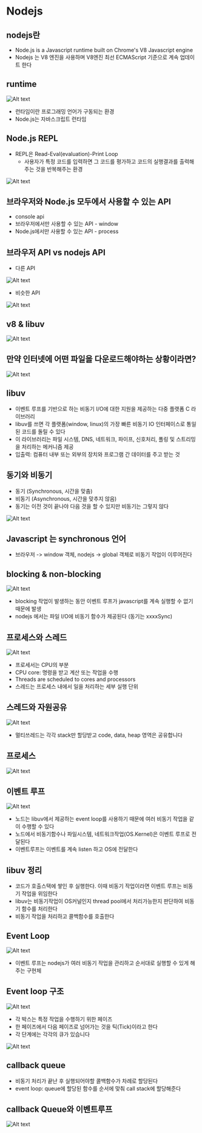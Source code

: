 # Nodejs

## nodejs란

- Node.js is a Javascript runtime built on Chrome's V8 Javascript engine
- Nodejs 는 V8 엔진을 사용하며 V8엔진 최선 ECMAScript 기준으로 계속 업데이트 한다

## runtime

![Alt text](images/image.png)

- 런타임이란 프로그래밍 언어가 구동되는 환경
- Node.js는 자바스크립트 런타임

## Node.js REPL

- REPL은 Read-Eval(evaluation)-Print Loop
  - 사용자가 특정 코드를 입력하면 그 코드를 평가하고 코드의 실행결과를 출력해주는 것을 반복해주는 환경

![Alt text](images/image-2.png)

## 브라우저와 Node.js 모두에서 사용할 수 있는 API

- console api
- 브라우저에서만 사용할 수 있는 API - window
- Node.js에서만 사용할 수 있는 API - process

## 브라우저 API vs nodejs API

- 다른 API

![Alt text](images/image-3.png)

- 비슷한 API

![Alt text](images/image-4.png)

## v8 & libuv

![Alt text](images/image-5.png)

## 만약 인터넷에 어떤 파일을 다운로드해야하는 상황이라면?

![Alt text](images/image-6.png)

## libuv

- 이벤트 루프를 기반으로 하는 비동기 I/O에 대한 지원을 제공하는 다중 플랫폼 C 라이브러리
- libuv를 쓰면 각 플랫폼(window, linux)의 가장 빠른 비동기 IO 인터페이스로 통일된 코드를 돌릴 수 있다
- 이 라이브러리는 파일 시스템, DNS, 네트워크, 파이프, 신호처리, 폴링 및 스트리밍을 처리하는 메커니즘 제공
- 입출력: 컴퓨터 내부 또는 외부의 장치와 프로그램 간 데이터를 주고 받는 것

## 동기와 비동기

- 동기 (Synchronous, 시간을 맞춤)
- 비동기 (Asynchronous, 시간을 맞추지 않음)
- 동기는 이전 것이 끝나야 다음 것을 할 수 있지만 비동기는 그렇지 않다

![Alt text](images/image-7.png)

## Javascript 는 synchronous 언어

- 브라우저 -> window 객체, nodejs -> global 객체로 비동기 작업이 이루어진다

## blocking & non-blocking

![Alt text](images/image-8.png)

- blocking 작업이 발생하는 동안 이벤트 루프가 javascript를 계속 실행할 수 없기 때문에 발생
- nodejs 에서는 파일 I/O에 비동기 함수가 제공된다 (동기는 xxxxSync)

## 프로세스와 스레드

![Alt text](images/image-9.png)

- 프로세서는 CPU의 부분
- CPU core: 명령을 받고 계산 또는 작업을 수행
- Threads are scheduled to cores and processors
- 스레드는 프로세스 내에서 일을 처리하는 세부 실행 단위

## 스레드와 자원공유

![Alt text](images/image-10.png)

- 멀티쓰레드는 각각 stack만 할당받고 code, data, heap 영역은 공유합니다

## 프로세스

![Alt text](images/image-11.png)

## 이벤트 루프

![Alt text](images/image-12.png)

- 노드는 libuv에서 제공하는 event loop를 사용하기 때문에 여러 비동기 작업을 같이 수행할 수 있다
- 노드에서 비동기함수나 파일시스템, 네트워크작업(OS.Kernel)은 이벤트 루프로 전달된다
- 이벤트루프는 이벤트를 계속 listen 하고 OS에 전달한다

## libuv 정리

- 코드가 호출스택에 쌓인 후 실행한다. 이때 비동기 작업이라면 이벤트 루프는 비동기 작업을 위임한다
- libuv는 비동기작업이 OS커널인지 thread pool에서 처리가능한지 판단하여 비동기 함수를 처리한다
- 비동기 작업을 처리하고 콜백함수를 호출한다

## Event Loop

![Alt text](images/image-13.png)

- 이벤트 루프는 nodejs가 여러 비동기 작업을 관리하고 순서대로 실행할 수 있게 해주는 구현체

## Event loop 구조

![Alt text](images/image-14.png)

- 각 박스는 특정 작업을 수행하기 위한 페이즈
- 한 페이즈에서 다음 페이즈로 넘어가는 것을 틱(Tick)이라고 한다
- 각 단계에는 각각의 큐가 있습니다

![Alt text](images/image-15.png)

## callback queue

- 비동기 처리가 끝난 후 실행되어야할 콜백함수가 차례로 할당된다
- event loop: queue에 할당된 함수를 순서에 맞춰 call stack에 할당해준다

## callback Queue와 이벤트루프

![Alt text](images/image-16.png)

